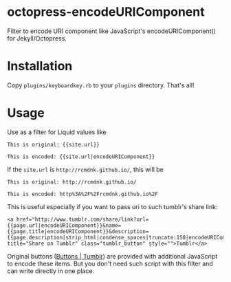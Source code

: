octopress-encodeURIComponent
============================

Filter to encode URI component like JavaScript's encodeURIComponent() for Jekyll/Octopress.

# Installation

Copy `plugins/keyboardkey.rb` to your `plugins` directory. That's all!

# Usage

Use as a filter for Liquid values like

    This is original: {{site.url}}

    This is encoded: {{site.url|encodeURIComponent}}

If the `site.url` is `http://rcmdnk.github.io/`, this will be


    This is original: http://rcmdnk.github.io/

    This is encoded: http%3A%2F%2Frcmdnk.github.io%2F


This is useful especially if you want to pass uri to such tumblr's share link:

    <a href="http://www.tumblr.com/share/link?url={{page.url|encodeURIComponent}}&name={{page.title|encodeURIComponent}}&description={{page.description|strip_html|condense_spaces|truncate:150|encodeURIComponent}}" title="Share on Tumblr" class="tumblr_button" style="">Tumblr</a>

Original buttons ([Buttons | Tumblr](http://www.tumblr.com/buttons)) are provided with additional JavaScript to encode these items.
But you don't need such script with this filter and can write directly in one place.
